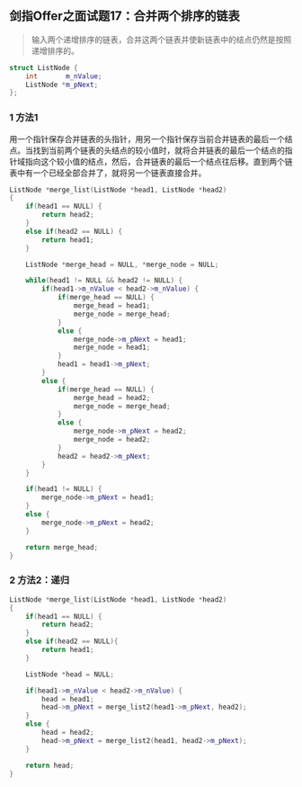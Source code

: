 ## 剑指Offer之面试题17：合并两个排序的链表

> 输入两个递增排序的链表，合并这两个链表并使新链表中的结点仍然是按照递增排序的。

``` C++
struct ListNode {
	int       m_nValue;
	ListNode *m_pNext;
};
```

### 1 方法1

用一个指针保存合并链表的头指针，用另一个指针保存当前合并链表的最后一个结点。当找到当前两个链表的头结点的较小值时，就将合并链表的最后一个结点的指针域指向这个较小值的结点，然后，合并链表的最后一个结点往后移。直到两个链表中有一个已经全部合并了，就将另一个链表直接合并。

``` C++
ListNode *merge_list(ListNode *head1, ListNode *head2)
{
	if(head1 == NULL) {
		return head2;
	}
	else if(head2 == NULL) {
		return head1;
	}

	ListNode *merge_head = NULL, *merge_node = NULL;

	while(head1 != NULL && head2 != NULL) {
		if(head1->m_nValue < head2->m_nValue) {
			if(merge_head == NULL) {
				merge_head = head1;
				merge_node = merge_head;
			}
			else {
				merge_node->m_pNext = head1;
				merge_node = head1;
			}
			head1 = head1->m_pNext;
		}
		else {
			if(merge_head == NULL) {
				merge_head = head2;
				merge_node = merge_head;
			}
			else {
				merge_node->m_pNext = head2;
				merge_node = head2;
			}
			head2 = head2->m_pNext;
		}
	}

	if(head1 != NULL) {
		merge_node->m_pNext = head1;
	}
	else {
		merge_node->m_pNext = head2;
	}

	return merge_head;
}
```

### 2 方法2：递归

``` C++
ListNode *merge_list(ListNode *head1, ListNode *head2)
{
	if(head1 == NULL) {
		return head2;
	}
	else if(head2 == NULL){
		return head1;
	}

	ListNode *head = NULL;

	if(head1->m_nValue < head2->m_nValue) {
		head = head1;
		head->m_pNext = merge_list2(head1->m_pNext, head2);
	}
	else {
		head = head2;
		head->m_pNext = merge_list2(head1, head2->m_pNext);
	}

	return head;
}
```
